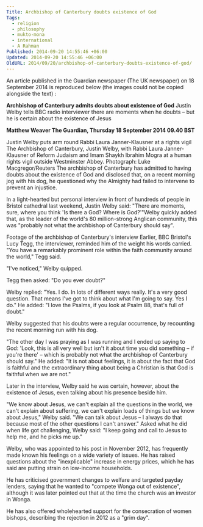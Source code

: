 ```yaml
---
Title: Archbishop of Canterbury doubts existence of God
Tags:
  - religion
  - philosophy
  - mukto-mona
  - international
  - A Rahman
Published: 2014-09-20 14:55:46 +06:00
Updated: 2014-09-20 14:55:46 +06:00
OldURL: 2014/09/20/archbishop-of-canterbury-doubts-existence-of-god/
---
```


An article published in the Guardian newspaper (The UK newspaper) on 18 September 2014 is reproduced below (the images could not be copied alongside the text) :

<strong>Archbishop of Canterbury admits doubts about existence of God</strong>
Justin Welby tells BBC radio interviewer there are moments when he doubts – but he is certain about the existence of Jesus

<strong>Matthew Weaver
The Guardian, Thursday 18 September 2014 09.40 BST</strong>

Justin Welby puts arm round Rabbi Laura Janner-Klausner at a rights vigil 
The Archbishop of Canterbury, Justin Welby, with Rabbi Laura Janner-Klausner of Reform Judaism and Imam Shaykh Ibrahim Mogra at a human rights vigil outside Westminster Abbey. Photograph: Luke Macgregor/Reuters
The archbishop of Canterbury has admitted to having doubts about the existence of God and disclosed that, on a recent morning jog with his dog, he questioned why the Almighty had failed to intervene to prevent an injustice.

In a light-hearted but personal interview in front of hundreds of people in Bristol cathedral last weekend, Justin Welby said: "There are moments, sure, where you think 'Is there a God? Where is God?'"Welby quickly added that, as the leader of the world's 80 million-strong Anglican community, this was "probably not what the archbishop of Canterbury should say".


Footage of the archbishop of Canterbury's interview
Earlier, BBC Bristol's Lucy Tegg, the interviewer, reminded him of the weight his words carried. "You have a remarkably prominent role within the faith community around the world," Tegg said.

"I've noticed," Welby quipped.

Tegg then asked: "Do you ever doubt?"

Welby replied: "Yes. I do. In lots of different ways really. It's a very good question. That means I've got to think about what I'm going to say. Yes I do." He added: "I love the Psalms, if you look at Psalm 88, that's full of doubt."

Welby suggested that his doubts were a regular occurrence, by recounting the recent morning run with his dog.

"The other day I was praying as I was running and I ended up saying to God: 'Look, this is all very well but isn't it about time you did something – if you're there' – which is probably not what the archbishop of Canterbury should say." He added: "It is not about feelings, it is about the fact that God is faithful and the extraordinary thing about being a Christian is that God is faithful when we are not."

Later in the interview, Welby said he was certain, however, about the existence of Jesus, even talking about his presence beside him.

"We know about Jesus, we can't explain all the questions in the world, we can't explain about suffering, we can't explain loads of things but we know about Jesus," Welby said. "We can talk about Jesus – I always do that because most of the other questions I can't answer." Asked what he did when life got challenging, Welby said: "I keep going and call to Jesus to help me, and he picks me up."

Welby, who was appointed to his post in November 2012, has frequently made known his feelings on a wide variety of issues. He has raised questions about the "inexplicable" increase in energy prices, which he has said are putting strain on low-income households.

He has criticised government changes to welfare and targeted payday lenders, saying that he wanted to "compete Wonga out of existence", although it was later pointed out that at the time the church was an investor in Wonga.

He has also offered wholehearted support for the consecration of women bishops, describing the rejection in 2012 as a "grim day".

